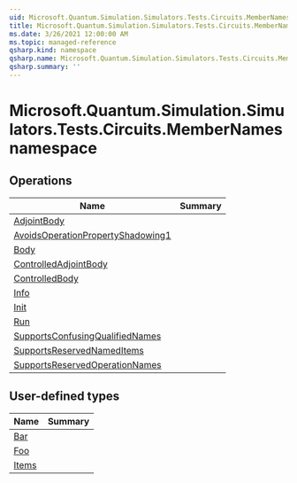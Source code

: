 ```yaml
---
uid: Microsoft.Quantum.Simulation.Simulators.Tests.Circuits.MemberNames
title: Microsoft.Quantum.Simulation.Simulators.Tests.Circuits.MemberNames namespace
ms.date: 3/26/2021 12:00:00 AM
ms.topic: managed-reference
qsharp.kind: namespace
qsharp.name: Microsoft.Quantum.Simulation.Simulators.Tests.Circuits.MemberNames
qsharp.summary: ''
---
```


# Microsoft.Quantum.Simulation.Simulators.Tests.Circuits.MemberNames namespace




<!-- summaries -->

## Operations

| Name | Summary |
|------|---------|
|[AdjointBody](xref:Microsoft.Quantum.Simulation.Simulators.Tests.Circuits.MemberNames.AdjointBody) | |
|[AvoidsOperationPropertyShadowing1](xref:Microsoft.Quantum.Simulation.Simulators.Tests.Circuits.MemberNames.AvoidsOperationPropertyShadowing1) | |
|[Body](xref:Microsoft.Quantum.Simulation.Simulators.Tests.Circuits.MemberNames.Body) | |
|[ControlledAdjointBody](xref:Microsoft.Quantum.Simulation.Simulators.Tests.Circuits.MemberNames.ControlledAdjointBody) | |
|[ControlledBody](xref:Microsoft.Quantum.Simulation.Simulators.Tests.Circuits.MemberNames.ControlledBody) | |
|[Info](xref:Microsoft.Quantum.Simulation.Simulators.Tests.Circuits.MemberNames.Info) | |
|[Init](xref:Microsoft.Quantum.Simulation.Simulators.Tests.Circuits.MemberNames.Init) | |
|[Run](xref:Microsoft.Quantum.Simulation.Simulators.Tests.Circuits.MemberNames.Run) | |
|[SupportsConfusingQualifiedNames](xref:Microsoft.Quantum.Simulation.Simulators.Tests.Circuits.MemberNames.SupportsConfusingQualifiedNames) | |
|[SupportsReservedNamedItems](xref:Microsoft.Quantum.Simulation.Simulators.Tests.Circuits.MemberNames.SupportsReservedNamedItems) | |
|[SupportsReservedOperationNames](xref:Microsoft.Quantum.Simulation.Simulators.Tests.Circuits.MemberNames.SupportsReservedOperationNames) | |


## User-defined types

| Name | Summary |
|------|---------|
|[Bar](xref:Microsoft.Quantum.Simulation.Simulators.Tests.Circuits.MemberNames.Bar) | |
|[Foo](xref:Microsoft.Quantum.Simulation.Simulators.Tests.Circuits.MemberNames.Foo) | |
|[Items](xref:Microsoft.Quantum.Simulation.Simulators.Tests.Circuits.MemberNames.Items) | |
<!-- /summaries -->
